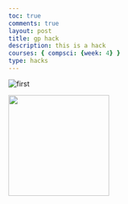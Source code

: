 ```yaml
---
toc: true
comments: true
layout: post
title: gp hack
description: this is a hack
courses: { compsci: {week: 4} }
type: hacks
---
```

![first]({{site.baseurl}}/images/musashi1.jpeg)

<img src="{{site.baseurl}}/images/musashi2.jpeg" style="width: 200px; height: auto">